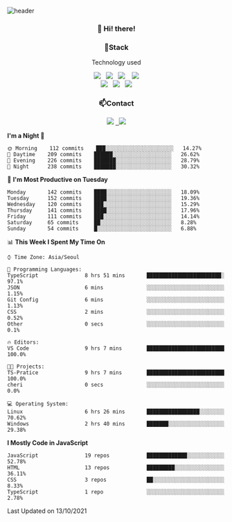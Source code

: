 ![header](https://capsule-render.vercel.app/api?type=waving&color=gradient&height=200&text=Che-ri&fontAlign=70&fontAlignY=40&animation=twinkling)

<h3 align="center">👋 Hi! there!</h3>

<h3 align="center">📌Stack</h3>
<p align="center">Technology used</p>
<div align="center"><img src="https://img.shields.io/badge/HTML5-e74c3c?style=flat-square&logo=HTML5&logoColor=white"></img> &nbsp <img src="https://img.shields.io/badge/CSS3-0A84FF?style=flat-square&logo=CSS3&logoColor=white"></img>  &nbsp <img src="https://img.shields.io/badge/SCSS-fd79a8?style=flat-square&logo=Sass&logoColor=white"/></a>&nbsp  &nbsp <img src="https://img.shields.io/badge/styled%2Dcomponents-DB7093?style=flat-square&logo=styled%2Dcomponents&logoColor=white"/></a>
<br><img src="https://img.shields.io/badge/JavaScript-FFCD11?style=flat-square&logo=JavaScript&logoColor=white"></img> &nbsp <img src="https://img.shields.io/badge/React-00BCF6?style=flat-square&logo=React&logoColor=white"></img> &nbsp <img src="https://img.shields.io/badge/Redux-764ABC?style=flat-square&logo=Redux&logoColor=white"/></a></div>

<h3 align="center">📫Contact</h3>
<div align="center"><a href="https://cheri.tistory.com/"><img src="https://img.shields.io/badge/Cheri-AD29B6?style=flat-square&logo=Tidal&logoColor=white"/></a> <a href="rnjs1135@gmail.com"> &nbsp <img src="https://img.shields.io/badge/Gmail-EA4335?style=flat-square&logo=Gmail&logoColor=white"/></a></div>

<!--START_SECTION:waka-->
**I'm a Night 🦉** 

```text
🌞 Morning    112 commits    ███░░░░░░░░░░░░░░░░░░░░░░   14.27% 
🌆 Daytime    209 commits    ██████░░░░░░░░░░░░░░░░░░░   26.62% 
🌃 Evening    226 commits    ███████░░░░░░░░░░░░░░░░░░   28.79% 
🌙 Night      238 commits    ███████░░░░░░░░░░░░░░░░░░   30.32%

```
📅 **I'm Most Productive on Tuesday** 

```text
Monday       142 commits    ████░░░░░░░░░░░░░░░░░░░░░   18.09% 
Tuesday      152 commits    ████░░░░░░░░░░░░░░░░░░░░░   19.36% 
Wednesday    120 commits    ███░░░░░░░░░░░░░░░░░░░░░░   15.29% 
Thursday     141 commits    ████░░░░░░░░░░░░░░░░░░░░░   17.96% 
Friday       111 commits    ███░░░░░░░░░░░░░░░░░░░░░░   14.14% 
Saturday     65 commits     ██░░░░░░░░░░░░░░░░░░░░░░░   8.28% 
Sunday       54 commits     █░░░░░░░░░░░░░░░░░░░░░░░░   6.88%

```


📊 **This Week I Spent My Time On** 

```text
⌚︎ Time Zone: Asia/Seoul

💬 Programming Languages: 
TypeScript               8 hrs 51 mins       ████████████████████████░   97.1% 
JSON                     6 mins              ░░░░░░░░░░░░░░░░░░░░░░░░░   1.15% 
Git Config               6 mins              ░░░░░░░░░░░░░░░░░░░░░░░░░   1.13% 
CSS                      2 mins              ░░░░░░░░░░░░░░░░░░░░░░░░░   0.52% 
Other                    0 secs              ░░░░░░░░░░░░░░░░░░░░░░░░░   0.1%

🔥 Editors: 
VS Code                  9 hrs 7 mins        █████████████████████████   100.0%

🐱‍💻 Projects: 
TS-Pratice               9 hrs 7 mins        █████████████████████████   100.0% 
cheri                    0 secs              ░░░░░░░░░░░░░░░░░░░░░░░░░   0.0%

💻 Operating System: 
Linux                    6 hrs 26 mins       █████████████████░░░░░░░░   70.62% 
Windows                  2 hrs 40 mins       ███████░░░░░░░░░░░░░░░░░░   29.38%

```

**I Mostly Code in JavaScript** 

```text
JavaScript               19 repos            █████████████░░░░░░░░░░░░   52.78% 
HTML                     13 repos            █████████░░░░░░░░░░░░░░░░   36.11% 
CSS                      3 repos             ██░░░░░░░░░░░░░░░░░░░░░░░   8.33% 
TypeScript               1 repo              ░░░░░░░░░░░░░░░░░░░░░░░░░   2.78%

```



 Last Updated on 13/10/2021
<!--END_SECTION:waka-->
